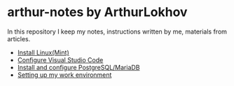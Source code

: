 # arthur-notes by ArthurLokhov
In this repository I keep my notes, instructions written by me, materials from articles.

- [Install Linux(Mint)](./setup_linux.md)
- [Configure Visual Studio Code](./vscode_setup.md)
- [Install and configure PostgreSQL/MariaDB](./database_setup.md)
- [Setting up my work environment](./my_development_setup.md)
